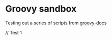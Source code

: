 Groovy sandbox
==============

Testing out a series of scripts from [groovy-docs](http://groovy-lang.org/single-page-documentation.html)

// Test 1
